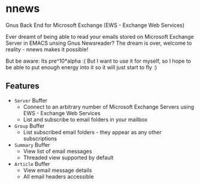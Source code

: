 # nnews
Gnus Back End for Microsoft Exchange (EWS - Exchange Web Services)

Ever dreamt of being able to read your emails stored on Microsoft Exchange Server in EMACS unsing Gnus Newsreader? The dream is over, welcome to reality - nnews makes it possible!

But be aware: Its pre^10*alpha :( But I want to use it for myself, so I hope to be able to put enough energy into it so it will just start to fly :)

## Features
* `Server` Buffer
  * Connect to an arbitrary number of Microsoft Exchange Servers using EWS - Exchange Web Services
  * List and subscribe to email folders in your mailbox
* `Group` Buffer
  * List subscribed email folders - they appear as any other subscriptions
* `Summary` Buffer
  * View list of email messages
  * Threaded view supported by default
* `Article` Buffer
  * View email message details
  * All email headers accessible

